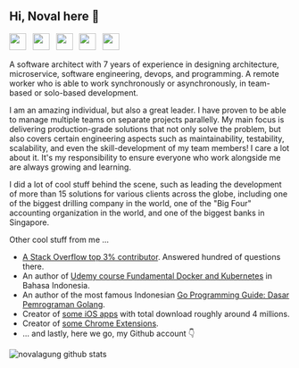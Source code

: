 ## Hi, Noval here 🦘

<a href="https://linkedin.com/in/novalagung" target="_blank"><img src="https://image.flaticon.com/icons/png/512/174/174857.png" height="30"></a> &nbsp; <a href="https://stackoverflow.com/users/1467988/novalagung" target="_blank"><img src="https://cdn2.iconfinder.com/data/icons/social-icons-color/512/stackoverflow-512.png" height="30"></a> &nbsp; <a href="https://www.udemy.com/user/noval-agung-prayogo/" target="_blank"><img src="https://seeklogo.com/images/U/udemy-logo-C3D3F5AC0C-seeklogo.com.png" height="30"></a> &nbsp; <a href="https://apps.apple.com/id/developer/noval-agung-prayogo/id1163677873?l=id" target="_blank"><img src="https://upload.wikimedia.org/wikipedia/commons/thumb/6/67/App_Store_%28iOS%29.svg/1200px-App_Store_%28iOS%29.svg.png" height="30"></a> &nbsp; <a href="https://www.codementor.io/@novalagung" target="_blank"><img src="https://avatars3.githubusercontent.com/u/7525092?s=280&v=4" height="30"></a>

A software architect with 7 years of experience in designing architecture, microservice, software engineering, devops, and programming. A remote worker who is able to work synchronously or asynchronously, in team-based or solo-based development.

I am an amazing individual, but also a great leader. I have proven to be able to manage multiple teams on separate projects parallelly. My main focus is delivering production-grade solutions that not only solve the problem, but also covers certain engineering aspects such as maintainability, testability, scalability, and even the skill-development of my team members! I care a lot about it. It's my responsibility to ensure everyone who work alongside me are always growing and learning.

I did a lot of cool stuff behind the scene, such as leading the development of more than 15 solutions for various clients across the globe, including one of the biggest drilling company in the world, one of the "Big Four" accounting organization in the world, and one of the biggest banks in Singapore.

Other cool stuff from me ...

- [A Stack Overflow top 3% contributor](https://stackoverflow.com/users/1467988/novalagung). Answered hundred of questions there.
- An author of [Udemy course Fundamental Docker and Kubernetes](https://www.udemy.com/course/praktis-belajar-docker-dan-kubernetes-untuk-pemula/) in Bahasa Indonesia.
- An author of the most famous Indonesian [Go Programming Guide: Dasar Pemrograman Golang](https://dasarpemrogramangolang.novalagung.com/).
- Creator of [some iOS apps](https://itunes.apple.com/us/developer/id1163677873) with total download roughly around 4 millions.
- Creator of [some Chrome Extensions](https://muslimboard.novalagung.com/).
- ... and lastly, here we go, my Github account 👇

![novalagung github stats](https://github-readme-stats.vercel.app/api?username=novalagung&show_icons=true)
